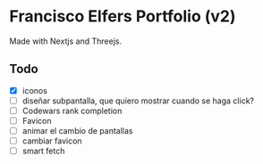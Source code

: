 # Francisco Elfers Portfolio (v2)
Made with Nextjs and Threejs.

## Todo
- [x] iconos
- [ ] diseñar subpantalla, que quiero mostrar cuando se haga click?
- [ ] Codewars rank completion
- [ ] Favicon
- [ ] animar el cambio de pantallas
- [ ] cambiar favicon
- [ ] smart fetch
